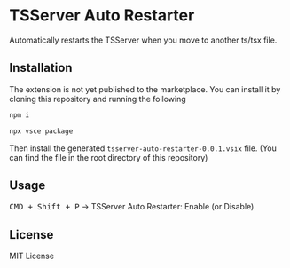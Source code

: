 # TSServer Auto Restarter

Automatically restarts the TSServer when you move to another ts/tsx file.

## Installation

The extension is not yet published to the marketplace. You can install it by cloning this repository and running the following

```bash
npm i
```

```bash
npx vsce package
```

Then install the generated `tsserver-auto-restarter-0.0.1.vsix` file. (You can find the file in the root directory of this repository)

## Usage

<kbd>CMD + Shift + P</kbd> -> TSServer Auto Restarter: Enable (or Disable)

## License

MIT License

